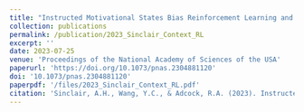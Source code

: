 ```yaml
---
title: "Instructed Motivational States Bias Reinforcement Learning and Memory Formation"
collection: publications
permalink: /publication/2023_Sinclair_Context_RL
excerpt: ''
date: 2023-07-25
venue: 'Proceedings of the National Academy of Sciences of the USA'
paperurl: 'https://doi.org/10.1073/pnas.2304881120'
doi: '10.1073/pnas.2304881120'
paperpdf: '/files/2023_Sinclair_Context_RL.pdf'
citation: 'Sinclair, A.H., Wang, Y.C., & Adcock, R.A. (2023). Instructed Motivational States Bias Reinforcement Learning and Memory Formation. Proc. Nat. Acad. Sci. USA, 120(31), e2304881120. DOI: https://doi.org/10.1073/pnas.2304881120'
---
```

